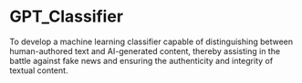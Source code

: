 # GPT_Classifier
To develop a machine learning classifier capable of distinguishing between human-authored text and AI-generated content, thereby assisting in the battle against fake news and ensuring the authenticity and integrity of textual content.

